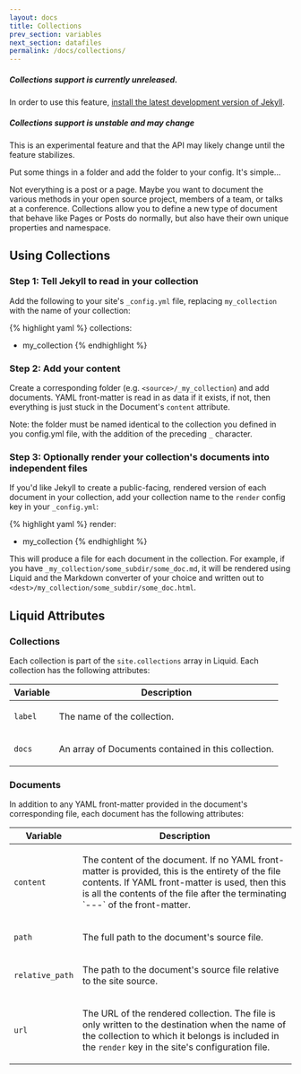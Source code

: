 ```yaml
---
layout: docs
title: Collections
prev_section: variables
next_section: datafiles
permalink: /docs/collections/
---
```


<div class="note unreleased">
  <h5>Collections support is currently unreleased.</h5>
  <p>
  In order to use this feature, <a href="/docs/installation/#pre-releases">
  install the latest development version of Jekyll</a>.
  </p>
</div>

<div class="note warning">
  <h5>Collections support is unstable and may change</h5>
  <p>
    This is an experimental feature and that the API may likely change until the feature stabilizes.
  </p>
</div>

Put some things in a folder and add the folder to your config. It's simple...

Not everything is a post or a page. Maybe you want to document the various methods in your open source project, members of a team, or talks at a conference. Collections allow you to define a new type of document that behave like Pages or Posts do normally, but also have their own unique properties and namespace.

## Using Collections

### Step 1: Tell Jekyll to read in your collection

Add the following to your site's `_config.yml` file, replacing `my_collection` with the name of your collection:

{% highlight yaml %}
collections:
- my_collection
{% endhighlight %}

### Step 2: Add your content

Create a corresponding folder (e.g. `<source>/_my_collection`) and add documents.
YAML front-matter is read in as data if it exists, if not, then everything is just stuck in the Document's `content` attribute.

Note: the folder must be named identical to the collection you defined in you config.yml file, with the addition of the preceding `_` character.

### Step 3: Optionally render your collection's documents into independent files

If you'd like Jekyll to create a public-facing, rendered version of each document in your collection, add your collection name to the `render` config key in your `_config.yml`:

{% highlight yaml %}
render:
- my_collection
{% endhighlight %}

This will produce a file for each document in the collection.
For example, if you have `_my_collection/some_subdir/some_doc.md`,
it will be rendered using Liquid and the Markdown converter of your
choice and written out to `<dest>/my_collection/some_subdir/some_doc.html`.

## Liquid Attributes

### Collections

Each collection is part of the `site.collections` array in Liquid. Each collection has the following attributes:

<div class="mobile-side-scroller">
<table>
  <thead>
    <tr>
      <th>Variable</th>
      <th>Description</th>
    </tr>
  </thead>
  <tbody>
    <tr>
      <td>
        <p><code>label</code></p>
      </td>
      <td>
        <p>
          The name of the collection.
        </p>
      </td>
    </tr>
    <tr>
      <td>
        <p><code>docs</code></p>
      </td>
      <td>
        <p>
          An array of Documents contained in this collection.
        </p>
      </td>
    </tr>
  </tbody>
</table>
</div>

### Documents

In addition to any YAML front-matter provided in the document's corresponding file, each document has the following attributes:

<div class="mobile-side-scroller">
<table>
  <thead>
    <tr>
      <th>Variable</th>
      <th>Description</th>
    </tr>
  </thead>
  <tbody>
    <tr>
      <td>
        <p><code>content</code></p>
      </td>
      <td>
        <p>
          The content of the document. If no YAML front-matter is provided,
          this is the entirety of the file contents. If YAML front-matter
          is used, then this is all the contents of the file after the terminating
          `---` of the front-matter.
        </p>
      </td>
    </tr>
    <tr>
      <td>
        <p><code>path</code></p>
      </td>
      <td>
        <p>
          The full path to the document's source file.
        </p>
      </td>
    </tr>
    <tr>
      <td>
        <p><code>relative_path</code></p>
      </td>
      <td>
        <p>
          The path to the document's source file relative to the site source.
        </p>
      </td>
    </tr>
    <tr>
      <td>
        <p><code>url</code></p>
      </td>
      <td>
        <p>
          The URL of the rendered collection. The file is only written to the
          destination when the name of the collection to which it belongs is
          included in the <code>render</code> key in the site's configuration file.
        </p>
      </td>
    </tr>
  </tbody>
</table>
</div>
